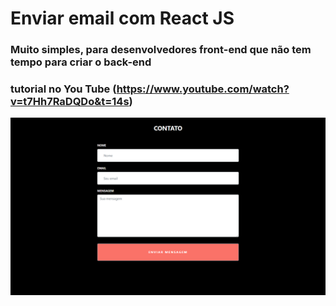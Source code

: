 # Enviar email com React JS

### Muito simples, para desenvolvedores front-end que não tem tempo para criar o back-end
### tutorial no You Tube (https://www.youtube.com/watch?v=t7Hh7RaDQDo&t=14s)

[![imagem de fundo](bg_md.png)](https://limaeduardocontato.netlify.app/)